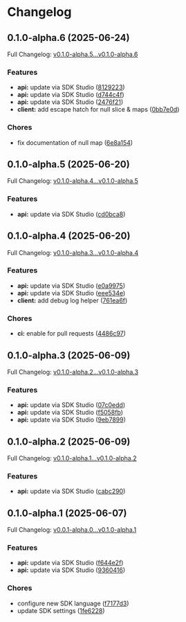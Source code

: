 # Changelog

## 0.1.0-alpha.6 (2025-06-24)

Full Changelog: [v0.1.0-alpha.5...v0.1.0-alpha.6](https://github.com/oregister/openregister-go/compare/v0.1.0-alpha.5...v0.1.0-alpha.6)

### Features

* **api:** update via SDK Studio ([8129223](https://github.com/oregister/openregister-go/commit/8129223c54dccd56f42b0bbd54a863ac84433170))
* **api:** update via SDK Studio ([d744c4f](https://github.com/oregister/openregister-go/commit/d744c4f1ef945b4f89a28c6ed88461d8c072231e))
* **api:** update via SDK Studio ([2476f21](https://github.com/oregister/openregister-go/commit/2476f215d0604e9cdedd34e37fa79063ea06932a))
* **client:** add escape hatch for null slice & maps ([0bb7e0d](https://github.com/oregister/openregister-go/commit/0bb7e0d86ea696755e8491dcb4475eeded0c1338))


### Chores

* fix documentation of null map ([6e8a154](https://github.com/oregister/openregister-go/commit/6e8a1542dc39faff86f8232cb564dbe0a35f0d0b))

## 0.1.0-alpha.5 (2025-06-20)

Full Changelog: [v0.1.0-alpha.4...v0.1.0-alpha.5](https://github.com/oregister/openregister-go/compare/v0.1.0-alpha.4...v0.1.0-alpha.5)

### Features

* **api:** update via SDK Studio ([cd0bca8](https://github.com/oregister/openregister-go/commit/cd0bca843416780ca00e83c52a22dfe34f82e0e2))

## 0.1.0-alpha.4 (2025-06-20)

Full Changelog: [v0.1.0-alpha.3...v0.1.0-alpha.4](https://github.com/oregister/openregister-go/compare/v0.1.0-alpha.3...v0.1.0-alpha.4)

### Features

* **api:** update via SDK Studio ([e0a9975](https://github.com/oregister/openregister-go/commit/e0a997505737deb803596410672ab2605cb0e5c7))
* **api:** update via SDK Studio ([eee534e](https://github.com/oregister/openregister-go/commit/eee534ef2a51d1f0503a45501efa4f0b52ce9832))
* **client:** add debug log helper ([761ea6f](https://github.com/oregister/openregister-go/commit/761ea6ffb0515c33ce241261805678b8071886b7))


### Chores

* **ci:** enable for pull requests ([4486c97](https://github.com/oregister/openregister-go/commit/4486c979fc49ffd32bc2b8b953ca41124a9decbf))

## 0.1.0-alpha.3 (2025-06-09)

Full Changelog: [v0.1.0-alpha.2...v0.1.0-alpha.3](https://github.com/oregister/openregister-go/compare/v0.1.0-alpha.2...v0.1.0-alpha.3)

### Features

* **api:** update via SDK Studio ([07c0edd](https://github.com/oregister/openregister-go/commit/07c0eddc3f1682087d1b1feceb915fe1bf7ea8fd))
* **api:** update via SDK Studio ([f5058fb](https://github.com/oregister/openregister-go/commit/f5058fb162816286b237cde28ab50481e3b4025d))
* **api:** update via SDK Studio ([9eb7899](https://github.com/oregister/openregister-go/commit/9eb7899f4e2299de9216614d5e5131cc03f63443))

## 0.1.0-alpha.2 (2025-06-09)

Full Changelog: [v0.1.0-alpha.1...v0.1.0-alpha.2](https://github.com/oregister/openregister-go/compare/v0.1.0-alpha.1...v0.1.0-alpha.2)

### Features

* **api:** update via SDK Studio ([cabc290](https://github.com/oregister/openregister-go/commit/cabc290f4295199eae475bf7a89276fe5abddfd2))

## 0.1.0-alpha.1 (2025-06-07)

Full Changelog: [v0.0.1-alpha.0...v0.1.0-alpha.1](https://github.com/oregister/openregister-go/compare/v0.0.1-alpha.0...v0.1.0-alpha.1)

### Features

* **api:** update via SDK Studio ([f644e2f](https://github.com/oregister/openregister-go/commit/f644e2f9378bdb49e150443d9741fe466a9c7c93))
* **api:** update via SDK Studio ([9360416](https://github.com/oregister/openregister-go/commit/936041639f6452df736b1bdbd9ac3c884448afa2))


### Chores

* configure new SDK language ([f7177d3](https://github.com/oregister/openregister-go/commit/f7177d36b03639582a375b8edf9bb1da14c738ce))
* update SDK settings ([1fe6228](https://github.com/oregister/openregister-go/commit/1fe62285e8043a65dd86b5c4612a137bf938f047))
